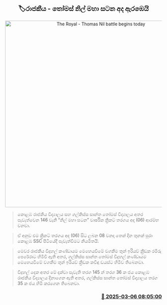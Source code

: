 <p align='center'><b><h2 align='center' title='The Royal - Thomas Nil battle begins today'>🏷රාජකීය - තෝමස් නිල් මහා සටන අද ඇරඹෙයි</h2></b></p>
<p align='center'><img src='https://helakuru.sgp1.cdn.digitaloceanspaces.com/esana/images/lib/battle-of-blue.jpg' width='600' alt='The Royal - Thomas Nil battle begins today'></p>

> කොළඹ රාජකීය විද්‍යාලය සහ ගල්කිස්ස සාන්ත තෝමස් විද්‍යාලය අතර පැවැත්වෙ‍න 146 වැනි “නිල් මහා සටන” වාර්ෂික ක්‍රිකට් තරගය අද (06) ආරම්භ වනවා.

> ඒ අනුව එම ක්‍රිකට් තරගය අද (06) සිට ලබන 08 වනදා තෙක් දින තුනක් පුරා කොළඹ SSC පිටියේදී පැවැත්වීමට නියමිතයි.

> මෙවර රාජකීය විදුහල් කණ්ඩායම මෙහෙයවීමේ වගකීම තුන් ඉරියව් ක්‍රීඩක රමිරු පෙරේරාට හිමිවී ඇති අතර, ගල්කිස්ස සාන්ත තෝමස් විදුහල් කණ්ඩායම මෙහෙයවීමේ වගකීම තුන් ඉරියව් ක්‍රීඩක කවිඳු ඩයස්ට හිමිව තිබෙනවා.

> විදුහල් දෙක අතර මේ දක්වා පැවැති තරග 145 න් තරග 36 ක ජය කොළඹ රාජකීය විද්‍යාලය දිනාගෙන ඇති අතර, ගල්කිස්ස සාන්ත තෝමස් විද්‍යාලය තරග 35 ක ජය හිමි කරගෙන තිබෙනවා.



<h3 align='right'><a href='https://www.helakuru.lk/esana/p/108068/'>📅 2025-03-06 08:05:00</a></h3>
